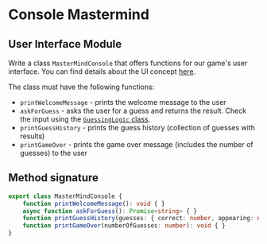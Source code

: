 # Console Mastermind

## User Interface Module

Write a class `MasterMindConsole` that offers functions for our game's user interface. You can find details about the UI concept [here](./02-ui-concept.md).

The class must have the following functions:

* `printWelcomeMessage` - prints the welcome message to the user
* `askForGuess` - asks the user for a guess and returns the result. Check the input using the [`GuessingLogic` class](./03-checker.md).
* `printGuessHistory` - prints the guess history (collection of guesses with results)
* `printGameOver` - prints the game over message (includes the number of guesses) to the user

## Method signature

```ts
export class MasterMindConsole {
    function printWelcomeMessage(): void { }
    async function askForGuess(): Promise<string> { }
    function printGuessHistory(guesses: { correct: number, appearing: number }[]): void { }
    function printGameOver(numberOfGuesses: number): void { }
}
```
